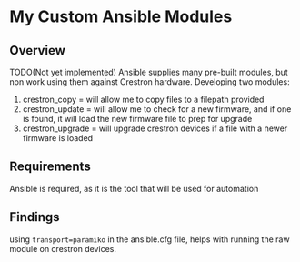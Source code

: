# My Custom Ansible Modules

## Overview
TODO(Not yet implemented)
Ansible supplies many pre-built modules, but non work using them against Crestron hardware.  Developing two modules:
1. crestron_copy = will allow me to copy files to a filepath provided 
2. crestron_update = will allow me to check for a new firmware, and if one is found, it will load the new firmware file to prep for upgrade
3. crestron_upgrade = will upgrade crestron devices if a file with a newer firmware is loaded

## Requirements
Ansible is required, as it is the tool that will be used for automation

## Findings
using `transport=paramiko` in the ansible.cfg file, helps with running the raw module on crestron devices.
